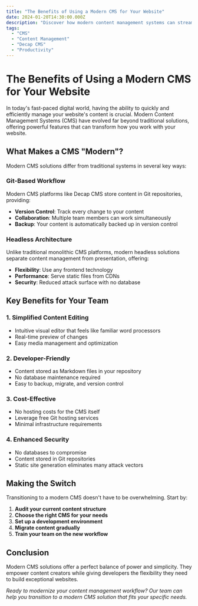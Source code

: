 ```yaml
---
title: "The Benefits of Using a Modern CMS for Your Website"
date: 2024-01-20T14:30:00.000Z
description: "Discover how modern content management systems can streamline your workflow and improve your website's maintainability."
tags: 
  - "CMS"
  - "Content Management"
  - "Decap CMS"
  - "Productivity"
---
```


# The Benefits of Using a Modern CMS for Your Website

In today's fast-paced digital world, having the ability to quickly and efficiently manage your website's content is crucial. Modern Content Management Systems (CMS) have evolved far beyond traditional solutions, offering powerful features that can transform how you work with your website.

## What Makes a CMS "Modern"?

Modern CMS solutions differ from traditional systems in several key ways:

### Git-Based Workflow
Modern CMS platforms like Decap CMS store content in Git repositories, providing:
- **Version Control**: Track every change to your content
- **Collaboration**: Multiple team members can work simultaneously
- **Backup**: Your content is automatically backed up in version control

### Headless Architecture
Unlike traditional monolithic CMS platforms, modern headless solutions separate content management from presentation, offering:
- **Flexibility**: Use any frontend technology
- **Performance**: Serve static files from CDNs
- **Security**: Reduced attack surface with no database

## Key Benefits for Your Team

### 1. **Simplified Content Editing**
- Intuitive visual editor that feels like familiar word processors
- Real-time preview of changes
- Easy media management and optimization

### 2. **Developer-Friendly**
- Content stored as Markdown files in your repository
- No database maintenance required
- Easy to backup, migrate, and version control

### 3. **Cost-Effective**
- No hosting costs for the CMS itself
- Leverage free Git hosting services
- Minimal infrastructure requirements

### 4. **Enhanced Security**
- No databases to compromise
- Content stored in Git repositories
- Static site generation eliminates many attack vectors

## Making the Switch

Transitioning to a modern CMS doesn't have to be overwhelming. Start by:

1. **Audit your current content structure**
2. **Choose the right CMS for your needs**
3. **Set up a development environment**
4. **Migrate content gradually**
5. **Train your team on the new workflow**

## Conclusion

Modern CMS solutions offer a perfect balance of power and simplicity. They empower content creators while giving developers the flexibility they need to build exceptional websites.

*Ready to modernize your content management workflow? Our team can help you transition to a modern CMS solution that fits your specific needs.* 